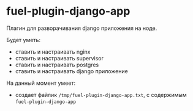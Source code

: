 fuel-plugin-django-app
======================

Плагин для разворачивания django приложения на ноде.

Будет уметь:

* ставить и настраивать nginx
* ставить и настраивать supervisor
* ставить и настраивать postgres
* ставить и настраивать django приложение


На данный момент умеет:

* создает файлик `/tmp/fuel-plugin-django-app.txt`, с содержимым `fuel-plugin-django-app`